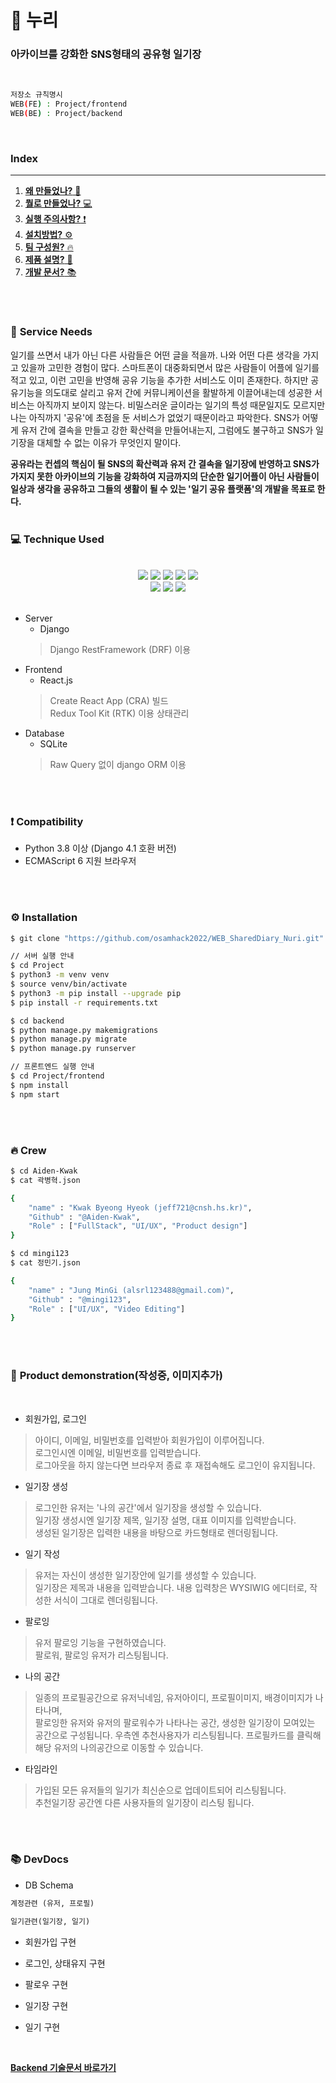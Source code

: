 # 🌱 누리
### <strong>아카이브를 강화한 SNS형태의 공유형 일기장</strong>
<br/>

```bash
저장소 규칙명시
WEB(FE) : Project/frontend
WEB(BE) : Project/backend
```
<br/>

### <strong>Index</strong>
<hr>

1. [<strong>왜 만들었나?</strong> 🚀](#-service-needs)
2. [<strong>뭘로 만들었나?</strong> 💻](#-technique-used)
3. [<strong>실행 주의사항?</strong> ❗](#-compatibility)
4. [<strong>설치방법?</strong> ⚙️](#-installation)
5. [<strong>팀 구성원?</strong> 🔥](#-crew)
6. [<strong>제품 설명?</strong> 🏅](#-product-demonstration)
7. [<strong>개발 문서?</strong> 📚](#-devdocs)

<br>
<br>

### 🚀 <strong>Service Needs</strong>
일기를 쓰면서 내가 아닌 다른 사람들은 어떤 글을 적을까. 나와 어떤 다른 생각을 가지고 있을까 고민한 경험이 많다. 스마트폰이 대중화되면서 많은 사람들이 어플에 일기를 적고 있고, 이런 고민을 반영해 공유 기능을 추가한 서비스도 이미 존재한다. 하지만 공유기능을 의도대로 살리고 유저 간에 커뮤니케이션을 활발하게 이끌어내는데 성공한 서비스는 아직까지 보이지 않는다. 비밀스러운 글이라는 일기의 특성 때문일지도 모르지만 나는 아직까지 '공유'에 초점을 둔 서비스가 없었기 때문이라고 파악한다. SNS가 어떻게 유저 간에 결속을 만들고 강한 확산력을 만들어내는지, 그럼에도 불구하고 SNS가 일기장을 대체할 수 없는 이유가 무엇인지 말이다. <br/>

<strong>공유라는 컨셉의 핵심이 될 SNS의 확산력과 유저 간 결속을 일기장에 반영하고 SNS가 가지지 못한 아카이브의 기능을 강화하여 지금까지의 단순한 일기어플이 아닌 사람들이 일상과 생각을 공유하고 그들의 생활이 될 수 있는 '일기 공유 플랫폼'의 개발을 목표로 한다.</strong>
<br/>
<br/>

### 💻 <strong>Technique Used</strong>
<br/>
<div align="center">
  <img src="https://img.shields.io/badge/HTML5-E34F26?style=flat-square&logo=HTML5&logoColor=white"/></a>
  <img src="https://img.shields.io/badge/CSS3-1572B6?style=flat-square&logo=CSS3&logoColor=white"/></a>
  <img src="https://img.shields.io/badge/Javascript-orange?style=flat-square&logo=Javascript&logoColor=white"/></a>
  <img src="https://img.shields.io/badge/React-18.1.0-13BEF9?style=flat-square&logo=React&logoColor=white"/></a>
  <img src="https://img.shields.io/badge/Redux-764ABC?style=flat-square&logo=Redux&logoColor=white"/></a>

</div>
<div align="center">
  <img src="https://img.shields.io/badge/Django-4.1.1-092E20?style=flat-square&logo=Django&logoColor=092E20"/></a>
  <img src="https://img.shields.io/badge/SQLite-4169E1?style=flat-square&logo=SQLite&logoColor=white"/></a>
    <img src="https://img.shields.io/badge/Figma-F24E1E?style=flat-square&logo=Figma&logoColor=white"/></a>
</div>
<br/>

* Server
    * Django
    > Django RestFramework (DRF) 이용 
* Frontend
    * React.js
    > Create React App (CRA) 빌드<br>
    > Redux Tool Kit (RTK) 이용 상태관리
* Database
    * SQLite
    > Raw Query 없이 django ORM 이용
    
<br/>
<br/>

### ❗ <strong>Compatibility</strong>
* Python 3.8 이상 (Django 4.1 호환 버전)
* ECMAScript 6 지원 브라우저
<br/>
<br/>

### ⚙️ <strong>Installation</strong>
```bash
$ git clone "https://github.com/osamhack2022/WEB_SharedDiary_Nuri.git"

// 서버 실행 안내
$ cd Project
$ python3 -m venv venv
$ source venv/bin/activate
$ python3 -m pip install --upgrade pip
$ pip install -r requirements.txt

$ cd backend
$ python manage.py makemigrations
$ python manage.py migrate
$ python manage.py runserver

// 프론트엔드 실행 안내
$ cd Project/frontend
$ npm install
$ npm start
```
<br/>
<br/>

### 🔥 <strong>Crew</strong>
```bash
$ cd Aiden-Kwak
$ cat 곽병혁.json

{
    "name" : "Kwak Byeong Hyeok (jeff721@cnsh.hs.kr)",
    "Github" : "@Aiden-Kwak",
    "Role" : ["FullStack", "UI/UX", "Product design"]
}

$ cd mingi123
$ cat 정민기.json

{
    "name" : "Jung MinGi (alsrl123488@gmail.com)",
    "Github" : "@mingi123",
    "Role" : ["UI/UX", "Video Editing"]
}
```
<br/>
<br/>

### 🏅 <strong>Product demonstration(작성중, 이미지추가)</strong>
<br>

* 회원가입, 로그인
> 아이디, 이메일, 비밀번호를 입력받아 회원가입이 이루어집니다. <br>
> 로그인시엔 이메일, 비밀번호를 입력받습니다. <br>
> 로그아웃을 하지 않는다면 브라우저 종료 후 재접속해도 로그인이 유지됩니다.

* 일기장 생성
> 로그인한 유저는 '나의 공간'에서 일기장을 생성할 수 있습니다. <br>
> 일기장 생성시엔 일기장 제목, 일기장 설명, 대표 이미지를 입력받습니다.<br>
> 생성된 일기장은 입력한 내용을 바탕으로 카드형태로 렌더링됩니다.

* 일기 작성
> 유저는 자신이 생성한 일기장안에 일기를 생성할 수 있습니다.<br>
> 일기장은 제목과 내용을 입력받습니다. 내용 입력창은 WYSIWIG 에디터로, 작성한 서식이 그대로 렌더링됩니다.

* 팔로잉
> 유저 팔로잉 기능을 구현하였습니다. <br>
> 팔로워, 팔로잉 유저가 리스팅됩니다.

* 나의 공간
> 일종의 프로필공간으로 유저닉네임, 유저아이디, 프로필이미지, 배경이미지가 나타나며, <br>
> 팔로잉한 유저와 유저의 팔로워수가 나타나는 공간, 생성한 일기장이 모여있는 공간으로 구성됩니다.
> 우측엔 추천사용자가 리스팅됩니다. 프로필카드를 클릭해 해당 유저의 나의공간으로 이동할 수 있습니다.

* 타임라인
> 가입된 모든 유저들의 일기가 최신순으로 업데이트되어 리스팅됩니다. <br>
> 추천일기장 공간엔 다른 사용자들의 일기장이 리스팅 됩니다.

<br/>
<br/>

### 📚 <strong>DevDocs</strong>
* DB Schema
```sql
계정관련 (유저, 프로필)

일기관련(일기장, 일기)
```

* 회원가입 구현

* 로그인, 상태유지 구현

* 팔로우 구현

* 일기장 구현

* 일기 구현


<br>

<strong>[Backend 기술문서 바로가기](https://melodious-cornucopia-9b9.notion.site/Nuri-Backend-64f6886d357a458a87a20bedd5102936)</strong>